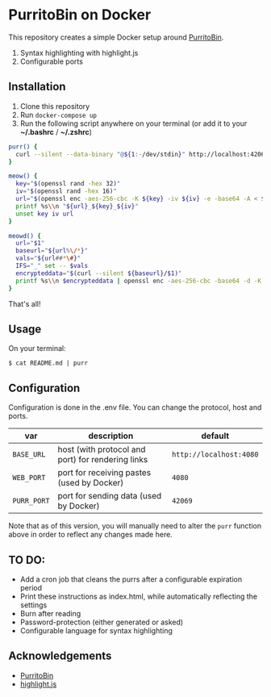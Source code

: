 # PurritoBin on Docker

This repository creates a simple Docker setup around [PurritoBin](https://github.com/PurritoBin/PurritoBin).

1. Syntax highlighting with highlight.js
2. Configurable ports

## Installation

1. Clone this repository
2. Run `docker-compose up`
3. Run the following script anywhere on your terminal (or add it to your **~/.bashrc** / **~/.zshrc**)

```bash
purr() {
  curl --silent --data-binary "@${1:-/dev/stdin}" http://localhost:42069
}

meow() {
  key="$(openssl rand -hex 32)"
  iv="$(openssl rand -hex 16)"
  url="$(openssl enc -aes-256-cbc -K ${key} -iv ${iv} -e -base64 -A < ${1:-/dev/stdin} | purr)"
  printf %s\\n "${url}_${key}_${iv}"
  unset key iv url
}

meowd() {
  url="$1"
  baseurl="${url%\/*}"
  vals="${url##*\#}"
  IFS="_" set -- $vals
  encrypteddata="$(curl --silent ${baseurl}/$1)"
  printf %s\\n $encrypteddata | openssl enc -aes-256-cbc -base64 -d -K $2 -iv $3
}
```

That's all!

## Usage

On your terminal:

```
$ cat README.md | purr

```

## Configuration

Configuration is done in the .env file. You can change the protocol, host and ports.

| var         | description                                       | default                 |
| ----------- | ------------------------------------------------- | ----------------------- |
| `BASE_URL`  | host (with protocol and port) for rendering links | `http://localhost:4080` |
| `WEB_PORT`  | port for receiving pastes (used by Docker)        | `4080`                  |
| `PURR_PORT` | port for sending data (used by Docker)            | `42069`                 |

Note that as of this version, you will manually need to alter the `purr` function above in order to reflect any changes made here.

## TO DO:

- Add a cron job that cleans the purrs after a configurable expiration period
- Print these instructions as index.html, while automatically reflecting the settings
- Burn after reading
- Password-protection (either generated or asked)
- Configurable language for syntax highlighting

## Acknowledgements

- [PurritoBin](https://github.com/PurritoBin/PurritoBin)
- [highlight.js](https://highlightjs.org/)
